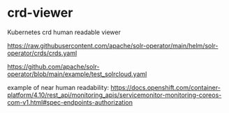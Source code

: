 # crd-viewer
Kubernetes crd human readable viewer



https://raw.githubusercontent.com/apache/solr-operator/main/helm/solr-operator/crds/crds.yaml

https://github.com/apache/solr-operator/blob/main/example/test_solrcloud.yaml


example of near human readability: 
https://docs.openshift.com/container-platform/4.10/rest_api/monitoring_apis/servicemonitor-monitoring-coreos-com-v1.html#spec-endpoints-authorization
